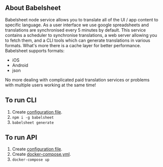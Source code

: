 ## About Babelsheet

Babelsheet node service allows you to translate all of the UI / app content to specific language. As a user interface we use google spreadsheets and translations are synchronised every 5 minutes by default. This service contains a scheduler to synchronise translations, a web server allowing you to fetch them, and a CLI tools which can generate translations in various formats. What's more there is a cache layer for better performance. Babelsheet supports formats:

- iOS
- Android
- json

No more dealing with complicated paid translation services or problems with multiple users working at the same time!


## To run CLI

1. Create [configuration file](configuration.md#configuration-file).
2. `npm i -g babelsheet`
3. `babelsheet generate`

## To run API

1. Create [configuration file](configuration.md#configuration-file).
2. Create [docker-compose.yml](docker.md#docker-compose).
3. `docker-compose up`
